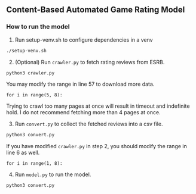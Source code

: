 ## Content-Based Automated Game Rating Model

### How to run the model
1. Run setup-venv.sh to configure dependencies in a venv
```bash
./setup-venv.sh
```

2. (Optional) Run `crawler.py` to fetch rating reviews from ESRB.
```bash
python3 crawler.py
```
You may modify the range in line 57 to download more data.
```python3
for i in range(5, 8):
```

Trying to crawl too many pages at once will result in timeout and indefinite hold.
I do not recommend fetching more than 4 pages at once.

3. Run `convert.py` to collect the fetched reviews into a csv file.
```bash
python3 convert.py
```
If you have modified `crawler.py` in step 2, you should modify the range in line 6 as well.
```python3
for i in range(1, 8):
```

4. Run `model.py` to run the model.
```bash
python3 convert.py
```
